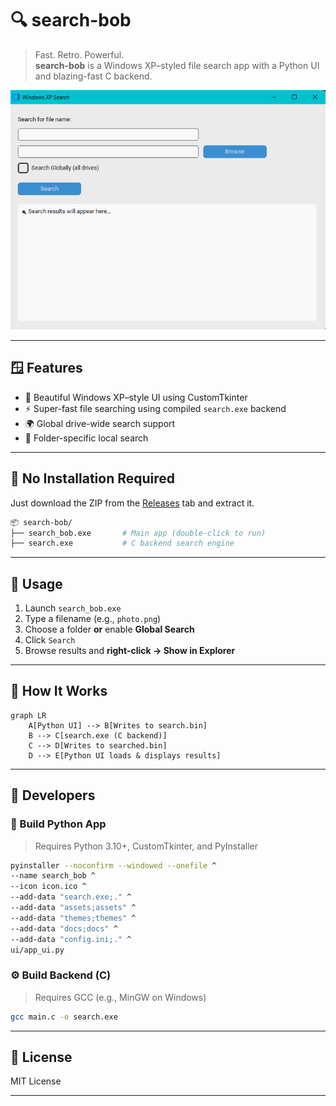 # 🔍 search-bob

> Fast. Retro. Powerful.  
> **search-bob** is a Windows XP–styled file search app with a Python UI and blazing-fast C backend.

![screenshot](screenshot.png)

---

## 🪟 Features

- 🎨 Beautiful Windows XP–style UI using CustomTkinter
- ⚡ Super-fast file searching using compiled `search.exe` backend
- 🌍 Global drive-wide search support
- 📁 Folder-specific local search

---

## 🧩 No Installation Required

Just download the ZIP from the [Releases](https://github.com/plagzee/search-bob/releases) tab and extract it.

```bash
📦 search-bob/
├── search_bob.exe       # Main app (double-click to run)
├── search.exe           # C backend search engine
```


---

## 🚀 Usage

1. Launch `search_bob.exe`
2. Type a filename (e.g., `photo.png`)
3. Choose a folder **or** enable **Global Search**
4. Click `Search`
5. Browse results and **right-click → Show in Explorer**

---

## 🧠 How It Works

```mermaid
graph LR
    A[Python UI] --> B[Writes to search.bin]
    B --> C[search.exe (C backend)]
    C --> D[Writes to searched.bin]
    D --> E[Python UI loads & displays results]
```


---

## 🔧 Developers

### 🔨 Build Python App

> Requires Python 3.10+, CustomTkinter, and PyInstaller

```bash
pyinstaller --noconfirm --windowed --onefile ^
--name search_bob ^
--icon icon.ico ^
--add-data "search.exe;." ^
--add-data "assets;assets" ^
--add-data "themes;themes" ^
--add-data "docs;docs" ^
--add-data "config.ini;." ^
ui/app_ui.py
```

### ⚙️ Build Backend (C)

> Requires GCC (e.g., MinGW on Windows)

```bash
gcc main.c -o search.exe
```

---

## 📃 License

MIT License

---
